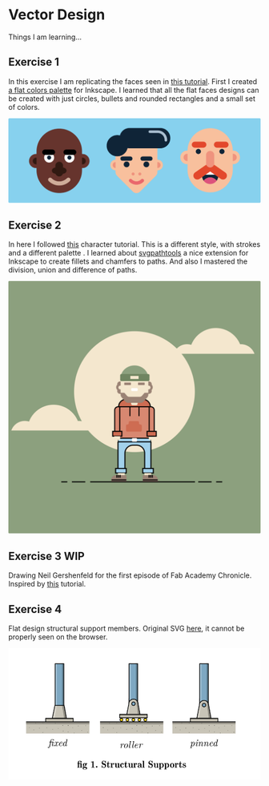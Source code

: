 # Vector Design

Things I am learning...

## Exercise 1

In this exercise I am replicating the faces seen in [this tutorial](https://www.youtube.com/watch?v=t1LpFn1OHa0). First I created [a flat colors palette](https://github.com/TheBeachLab/flat-color-palette) for Inkscape. I learned that all the flat faces designs can be created with just circles, bullets and rounded rectangles and a small set of colors.

![characters](characters.svg)

## Exercise 2

In here I followed [this](https://www.youtube.com/watch?v=xvGP8-FsPMY) character tutorial. This is a different style, with strokes and a different palette . I learned about [svgpathtools](https://github.com/mathandy/svgpathtools) a nice extension for Inkscape to create fillets and chamfers to paths. And also I mastered the division, union and difference of paths.

![characters](woodcutter.svg)

## Exercise 3 WIP

Drawing Neil Gershenfeld for the first episode of Fab Academy Chronicle. Inspired by [this](https://www.youtube.com/watch?v=VvZGTfNx01M) tutorial.

## Exercise 4

Flat design structural support members. Original SVG [here](structural/structural.svg), it cannot be properly seen on the browser.

![structural-supports](structural/structural.png)